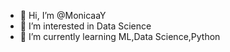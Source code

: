 - 👋 Hi, I’m @MonicaaY
- 👀 I’m interested in Data Science
- 🌱 I’m currently learning ML,Data Science,Python

<!---
MonicaaY/MonicaaY is a ✨ special ✨ repository because its `README.md` (this file) appears on your GitHub profile.
You can click the Preview link to take a look at your changes.
--->
